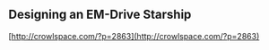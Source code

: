 ## Designing an EM-Drive Starship
  
  [http://crowlspace.com/?p=2863](http://crowlspace.com/?p=2863)